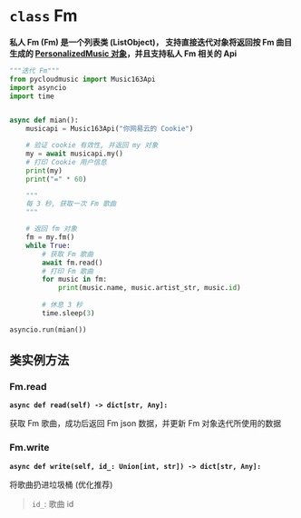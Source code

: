 # `class` Fm

**私人 Fm (Fm) 是一个列表类 (ListObject)， 支持直接迭代对象将返回按 Fm 曲目生成的 [PersonalizedMusic 对象](/pycloudmusic/ShortObject?id=class-personalizedmusic)，并且支持私人 Fm 相关的 Api**

```python
"""迭代 Fm"""
from pycloudmusic import Music163Api
import asyncio
import time


async def mian():
    musicapi = Music163Api("你网易云的 Cookie")

    # 验证 cookie 有效性, 并返回 my 对象
    my = await musicapi.my()
    # 打印 Cookie 用户信息
    print(my)
    print("=" * 60)

    """
    每 3 秒, 获取一次 Fm 歌曲
    """

    # 返回 fm 对象
    fm = my.fm()
    while True:
        # 获取 Fm 歌曲
        await fm.read()
        # 打印 Fm 歌曲
        for music in fm:
            print(music.name, music.artist_str, music.id)
        
        # 休息 3 秒
        time.sleep(3)

asyncio.run(mian())
```

## 类实例方法

### Fm.read

**`async def read(self) -> dict[str, Any]:`**

获取 Fm 歌曲，成功后返回 Fm json 数据，并更新 Fm 对象迭代所使用的数据

### Fm.write

**`async def write(self, id_: Union[int, str]) -> dict[str, Any]:`**

将歌曲扔进垃圾桶 (优化推荐)

> `id_`: 歌曲 id